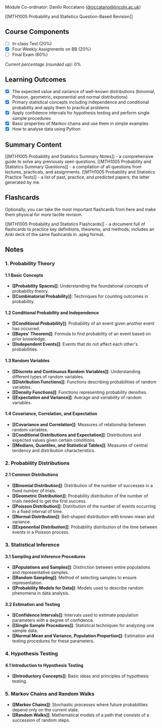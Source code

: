 Module Co-ordinator: Danilo Roccatano (droccatano@lincoln.ac.uk)

[[MTH1005 Probability and Statistics Question-Based Revision]]

## Course Components

- [ ] In-class Test (20%)
- [x] Four Weekly Assignments on BB (20%)
- [ ] Final Exam (60%)

*Current percentage (rounded up):* 0%

## Learning Outcomes

- [x] The expected value and variance of well-known distributions (binomial, Poisson, geometric, exponential and normal distributions)
- [x] Primary statistical concepts including independence and conditional probability and apply them to practical problems
- [x] Apply confidence intervals for hypothesis testing and perform single sample procedures
- [x] Basic properties of Markov chains and use them in simple examples
- [x] How to analyse data using Python

## Summary Content

[[MTH1005 Probability and Statistics Summary Notes]] - a comprehensive guide to solve any previously seen questions.
[[MTH1005 Probability and Statistics Summary Questions]] - a compilation of all questions from lectures, practicals, and assignments.
[[MTH1005 Probability and Statistics Practice Tests]] - a list of past, practice, and predicted papers; the latter generated by me.

## Flashcards

Optionally, you can take the most important flashcards from here and make them physical for more tactile revision.

[[MTH1005 Probability and Statistics Flashcards]] - a document full of flashcards to practice key definitions, theorems, and methods; includes an Anki deck of the same flashcards in .apkg format.

## Notes

### 1. Probability Theory

#### 1.1 Basic Concepts

- **[[Probability Spaces]]**: Understanding the foundational concepts of probability theory.
- **[[Combinatorial Probability]]**: Techniques for counting outcomes in probability.

#### 1.2 Conditional Probability and Independence

- **[[Conditional Probability]]**: Probability of an event given another event has occurred.
- **[[Bayes’ Theorem]]**: Formula to find probability of an event based on prior knowledge.
- **[[Independent Events]]**: Events that do not affect each other's probabilities.

#### 1.3 Random Variables

- **[[Discrete and Continuous Random Variables]]**: Understanding different types of random variables.
- **[[Distribution Functions]]**: Functions describing probabilities of random variables.
- **[[Density Functions]]**: Functions representing probability densities.
- **[[Expectation and Variance]]**: Average and variability of random variables.

#### 1.4 Covariance, Correlation, and Expectation

- **[[Covariance and Correlation]]**: Measures of relationship between random variables.
- **[[Conditional Distributions and Expectation]]**: Distributions and expected values given certain conditions.
- **[[Medians, Quantiles, and Statistical Tables]]**: Measures of central tendency and distribution characteristics.

### 2. Probability Distributions

#### 2.1 Common Distributions

- **[[Binomial Distribution]]**: Distribution of the number of successes in a fixed number of trials.
- **[[Geometric Distribution]]**: Probability distribution of the number of trials needed to get the first success.
- **[[Poisson Distribution]]**: Distribution of the number of events occurring in a fixed interval of time.
- **[[Normal Distribution]]**: Bell-shaped distribution with known mean and variance.
- **[[Exponential Distribution]]**: Probability distribution of the time between events in a Poisson process.

### 3. Statistical Inference

#### 3.1 Sampling and Inference Procedures

- **[[Populations and Samples]]**: Distinction between entire populations and representative samples.
- **[[Random Sampling]]**: Method of selecting samples to ensure representation.
- **[[Probability Models for Data]]**: Models used to describe random phenomena in data analysis.

#### 3.2 Estimation and Testing

- **[[Confidence Intervals]]**: Intervals used to estimate population parameters with a degree of confidence.
- **[[Single Sample Procedures]]**: Statistical techniques for analyzing one sample data.
- **[[Normal Mean and Variance, Population Proportion]]**: Estimation and testing procedures for these parameters.

### 4. Hypothesis Testing

#### 4.1 Introduction to Hypothesis Testing

- **[[Introductory Concepts]]**: Basic ideas and principles of hypothesis testing.

### 5. Markov Chains and Random Walks

- **[[Markov Chains]]**: Stochastic processes where future probabilities depend only on the current state.
- **[[Random Walks]]**: Mathematical models of a path that consists of a succession of random steps.